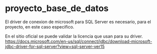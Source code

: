 # proyecto_base_de_datos
El driver de conexion de microsoft
para SQL Server es necesario, para 
el proyecto, en este caso especifico.

En el sitio oficial se puede 
validar la licencia que usan para su driver.
https://docs.microsoft.com/en-us/sql/connect/jdbc/download-microsoft-jdbc-driver-for-sql-server?view=sql-server-ver15
